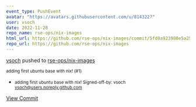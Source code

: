 ```yaml
---
event_type: PushEvent
avatar: "https://avatars.githubusercontent.com/u/814322?"
user: vsoch
date: 2022-11-28
repo_name: rse-ops/nix-images
html_url: https://github.com/rse-ops/nix-images/commit/5fd8a923988e5a25c755fea90f85d8519a6c82a0
repo_url: https://github.com/rse-ops/nix-images
---
```


<a href='https://github.com/vsoch' target='_blank'>vsoch</a> pushed to <a href='https://github.com/rse-ops/nix-images' target='_blank'>rse-ops/nix-images</a>

<small>adding first ubuntu base with nix! (#1)

* adding first ubuntu base with nix!
Signed-off-by: vsoch <vsoch@users.noreply.github.com></small>

<a href='https://github.com/rse-ops/nix-images/commit/5fd8a923988e5a25c755fea90f85d8519a6c82a0' target='_blank'>View Commit</a>